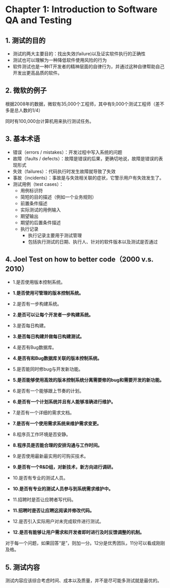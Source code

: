 # Chapter 1: Introduction to Software QA and Testing

## 1. 测试的目的

* 测试的两大主要目的：找出失效(failure)以及证实软件执行的正确性
* 测试也可以理解为一种降低软件使用风险的行为
* 软件测试也是一种IT开发者的精神层面的自律行为，并通过这种自律帮助自己开发出更高品质的软件。



## 2. 微软的例子

根据2008年的数据，微软有35,000个工程师，其中有9,000个测试工程师（差不多是总人数的1/4）

同时有100,000台计算机用来执行测试任务。



## 3. 基本术语

* 错误（errors / mistakes）：开发过程中写入系统的问题
* 故障（faults / defects）：故障是错误的后果，更确切地说，故障是错误的表现形式
* 失效（failures）：代码执行时发生故障就导致了失效
* 事故（incidents）：事故是与失效相关联的症状，它警示用户有失效发生了。
* 测试用例（test cases）：
  * 用例标识符
  * 简短的目的描述（例如一个业务规则）
  * 前置条件描述
  * 实际测试的用例输入
  * 期望输出
  * 期望的后置条件描述
  * 执行记录
    * 执行记录主要用于测试管理
    * 包括执行测试的日期、执行人、针对的软件版本以及测试是否通过



## 4. Joel Test on how to better code（2000 v.s. 2010）

* 1.是否使用版本控制系统。

* **1.是否使用可管理的版本控制系统。**

  

* 2.是否有一步构建系统。

* **2.是否可以让每个开发者一步构建系统。**

  

* 3.是否每日构建。

* **3.是否每日构建并做每日构建测试。**

  

* 4.是否有Bug数据库。

* **4.是否有和Bug数据库关联的版本控制系统。**

  

* 5.是否能同时修bug与开发新功能。

* **5.是否能够使用高效的版本控制系统分离需要修的bug和需要开发的新功能。**

  

* 6.是否有一个能够跟上节奏的计划。

* **6.是否有一个计划系统并且有人能够准确进行维护。**

  

* 7.是否有一个详细的需求文档。

* **7.是否有一个使用需求系统来维护需求变更。**

  

* 8.程序员工作环境是否安静。

* **8.程序员是否能合理的安排沟通与工作时间。**

  

* 9.是否使用最新最实用的可购买技术。

* **9.是否有一个R&D组，对新技术，新方向进行调研。**

  

* 10.是否有专业的测试人员。

* **10.是否有专业的测试人员参与到系统需求维护中。**

  

* 11.招聘时是否让应聘者写代码。

* **11.招聘时是否让应聘这阅读并修改代码。**

  

* 12.是否引入实际用户对未完成软件进行测试。

* **12.是否有能够让用户需求和开发者即时进行及时反馈调整的机制。**

对于每一个问题，如果回答“是”，则加一分。12分是优秀团队，11分可以看成刚刚及格。



## 5. 测试内容

测试内容应该综合考虑时间、成本以及质量，并不是尽可能多测试就是最优的。



